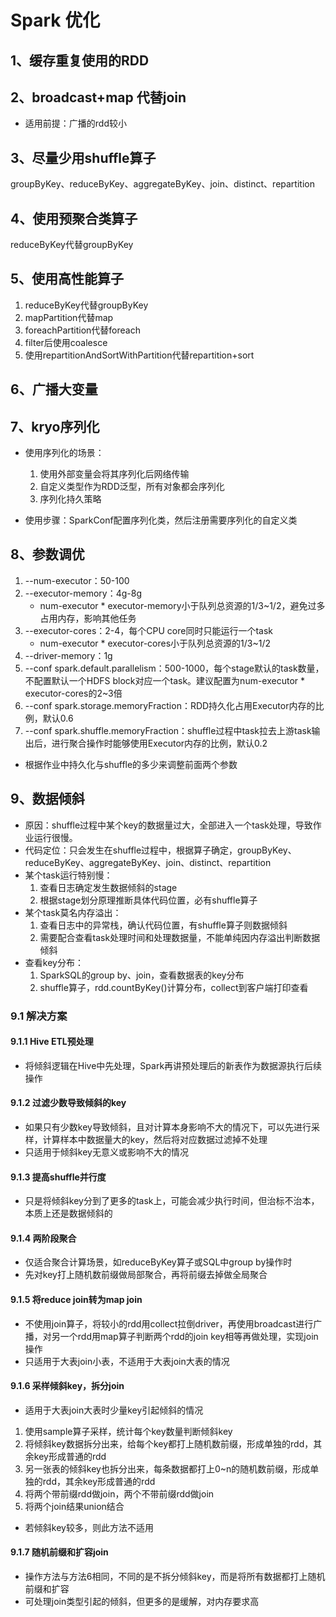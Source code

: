 # Spark 优化

## 1、缓存重复使用的RDD

## 2、broadcast+map 代替join

* 适用前提：广播的rdd较小

## 3、尽量少用shuffle算子

groupByKey、reduceByKey、aggregateByKey、join、distinct、repartition

## 4、使用预聚合类算子

reduceByKey代替groupByKey

## 5、使用高性能算子

1. reduceByKey代替groupByKey
2. mapPartition代替map
3. foreachPartition代替foreach
4. filter后使用coalesce
5. 使用repartitionAndSortWithPartition代替repartition+sort

## 6、广播大变量

## 7、kryo序列化

* 使用序列化的场景：
    1. 使用外部变量会将其序列化后网络传输
    2. 自定义类型作为RDD泛型，所有对象都会序列化
    3. 序列化持久策略

* 使用步骤：SparkConf配置序列化类，然后注册需要序列化的自定义类

## 8、参数调优

1. --num-executor：50-100
2. --executor-memory：4g-8g
   * num-executor * executor-memory小于队列总资源的1/3~1/2，避免过多占用内存，影响其他任务
3. --executor-cores：2-4，每个CPU core同时只能运行一个task
   * num-executor * executor-cores小于队列总资源的1/3~1/2
4. --driver-memory：1g
5. --conf spark.default.parallelism：500-1000，每个stage默认的task数量，不配置默认一个HDFS block对应一个task。建议配置为num-executor * executor-cores的2~3倍
6. --conf spark.storage.memoryFraction：RDD持久化占用Executor内存的比例，默认0.6
7. --conf spark.shuffle.memoryFraction：shuffle过程中task拉去上游task输出后，进行聚合操作时能够使用Executor内存的比例，默认0.2

* 根据作业中持久化与shuffle的多少来调整前面两个参数

## 9、数据倾斜

* 原因：shuffle过程中某个key的数据量过大，全部进入一个task处理，导致作业运行很慢。
* 代码定位：只会发生在shuffle过程中，根据算子确定，groupByKey、reduceByKey、aggregateByKey、join、distinct、repartition
* 某个task运行特别慢：
    1. 查看日志确定发生数据倾斜的stage
    2. 根据stage划分原理推断具体代码位置，必有shuffle算子
* 某个task莫名内存溢出：
    1. 查看日志中的异常栈，确认代码位置，有shuffle算子则数据倾斜
    2. 需要配合查看task处理时间和处理数据量，不能单纯因内存溢出判断数据倾斜
* 查看key分布：
    1. SparkSQL的group by、join，查看数据表的key分布
    2. shuffle算子，rdd.countByKey()计算分布，collect到客户端打印查看

### 9.1 解决方案

#### 9.1.1 Hive ETL预处理

* 将倾斜逻辑在Hive中先处理，Spark再讲预处理后的新表作为数据源执行后续操作

#### 9.1.2 过滤少数导致倾斜的key

* 如果只有少数key导致倾斜，且对计算本身影响不大的情况下，可以先进行采样，计算样本中数据量大的key，然后将对应数据过滤掉不处理
* 只适用于倾斜key无意义或影响不大的情况

#### 9.1.3 提高shuffle并行度

* 只是将倾斜key分到了更多的task上，可能会减少执行时间，但治标不治本，本质上还是数据倾斜的

#### 9.1.4 两阶段聚合

* 仅适合聚合计算场景，如reduceByKey算子或SQL中group by操作时
* 先对key打上随机数前缀做局部聚合，再将前缀去掉做全局聚合

#### 9.1.5 将reduce join转为map join

* 不使用join算子，将较小的rdd用collect拉倒driver，再使用broadcast进行广播，对另一个rdd用map算子判断两个rdd的join key相等再做处理，实现join操作
* 只适用于大表join小表，不适用于大表join大表的情况

#### 9.1.6 采样倾斜key，拆分join

* 适用于大表join大表时少量key引起倾斜的情况

1. 使用sample算子采样，统计每个key数量判断倾斜key
2. 将倾斜key数据拆分出来，给每个key都打上随机数前缀，形成单独的rdd，其余key形成普通的rdd
3. 另一张表的倾斜key也拆分出来，每条数据都打上0~n的随机数前缀，形成单独的rdd，其余key形成普通的rdd
4. 将两个带前缀rdd做join，两个不带前缀rdd做join
5. 将两个join结果union结合

* 若倾斜key较多，则此方法不适用

#### 9.1.7 随机前缀和扩容join

* 操作方法与方法6相同，不同的是不拆分倾斜key，而是将所有数据都打上随机前缀和扩容
* 可处理join类型引起的倾斜，但更多的是缓解，对内存要求高
